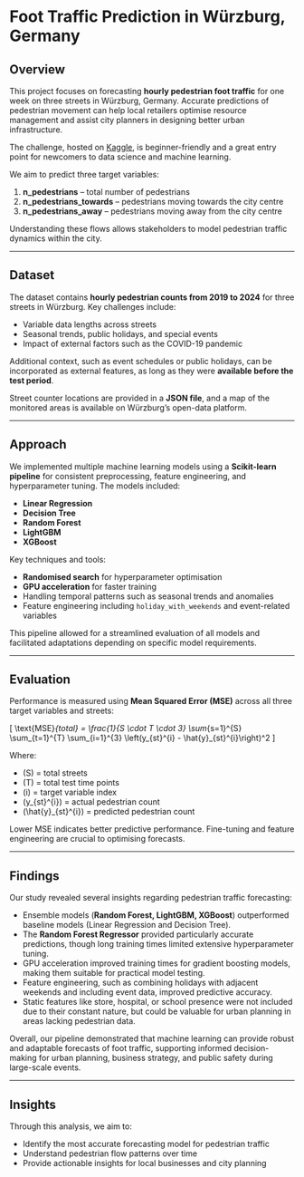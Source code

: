 # Foot Traffic Prediction in Würzburg, Germany

## Overview
This project focuses on forecasting **hourly pedestrian foot traffic** for one week on three streets in Würzburg, Germany. Accurate predictions of pedestrian movement can help local retailers optimise resource management and assist city planners in designing better urban infrastructure.

The challenge, hosted on [Kaggle](https://www.kaggle.com/competitions/foot-traffic-wue), is beginner-friendly and a great entry point for newcomers to data science and machine learning.

We aim to predict three target variables:
1. **n_pedestrians** – total number of pedestrians  
2. **n_pedestrians_towards** – pedestrians moving towards the city centre  
3. **n_pedestrians_away** – pedestrians moving away from the city centre  

Understanding these flows allows stakeholders to model pedestrian traffic dynamics within the city.

---

## Dataset
The dataset contains **hourly pedestrian counts from 2019 to 2024** for three streets in Würzburg. Key challenges include:
- Variable data lengths across streets  
- Seasonal trends, public holidays, and special events  
- Impact of external factors such as the COVID-19 pandemic  

Additional context, such as event schedules or public holidays, can be incorporated as external features, as long as they were **available before the test period**.

Street counter locations are provided in a **JSON file**, and a map of the monitored areas is available on Würzburg’s open-data platform.

---

## Approach
We implemented multiple machine learning models using a **Scikit-learn pipeline** for consistent preprocessing, feature engineering, and hyperparameter tuning. The models included:

- **Linear Regression**  
- **Decision Tree**  
- **Random Forest**  
- **LightGBM**  
- **XGBoost**  

Key techniques and tools:
- **Randomised search** for hyperparameter optimisation  
- **GPU acceleration** for faster training  
- Handling temporal patterns such as seasonal trends and anomalies  
- Feature engineering including `holiday_with_weekends` and event-related variables  

This pipeline allowed for a streamlined evaluation of all models and facilitated adaptations depending on specific model requirements.

---

## Evaluation
Performance is measured using **Mean Squared Error (MSE)** across all three target variables and streets:

\[
\text{MSE}_{total} = \frac{1}{S \cdot T \cdot 3} \sum_{s=1}^{S} \sum_{t=1}^{T} \sum_{i=1}^{3} \left(y_{st}^{i} - \hat{y}_{st}^{i}\right)^2
\]

Where:
- \(S\) = total streets  
- \(T\) = total test time points  
- \(i\) = target variable index  
- \(y_{st}^{i}\) = actual pedestrian count  
- \(\hat{y}_{st}^{i}\) = predicted pedestrian count  

Lower MSE indicates better predictive performance. Fine-tuning and feature engineering are crucial to optimising forecasts.

---

## Findings
Our study revealed several insights regarding pedestrian traffic forecasting:

- Ensemble models (**Random Forest, LightGBM, XGBoost**) outperformed baseline models (Linear Regression and Decision Tree).  
- The **Random Forest Regressor** provided particularly accurate predictions, though long training times limited extensive hyperparameter tuning.  
- GPU acceleration improved training times for gradient boosting models, making them suitable for practical model testing.  
- Feature engineering, such as combining holidays with adjacent weekends and including event data, improved predictive accuracy.  
- Static features like store, hospital, or school presence were not included due to their constant nature, but could be valuable for urban planning in areas lacking pedestrian data.  

Overall, our pipeline demonstrated that machine learning can provide robust and adaptable forecasts of foot traffic, supporting informed decision-making for urban planning, business strategy, and public safety during large-scale events.

---

## Insights
Through this analysis, we aim to:
- Identify the most accurate forecasting model for pedestrian traffic  
- Understand pedestrian flow patterns over time  
- Provide actionable insights for local businesses and city planning